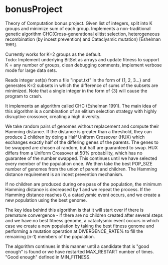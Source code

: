 bonusProject
============

Theory of Computation bonus project.  Given list of integers, split into K groups and minimize sum of each group.  Implements a non-traditional genetic algorithm CHC(Cross-generational elitist selection, heterogeneous recombination (by incest prevention) and Cataclysmic mutation) [Eshelman 1991].  

Currently works for K=2 groups as the default.  
Todo:  Implement underlying BitSet as arrays and update fitness to support K = any number of groups, clean debugging comments, implement verbose mode for large data sets.   

  Reads integer set(s) from a file "input.txt" in the form of {1, 2, 3...} and generates 
  K=2 subsets in which the difference of sums of the subsets are minimized.  Note that a 
  single integer in the form of {3} will cause the program to crash.  
   
 It implements an algorithm called CHC (Eshelman 1991).  The main idea of this algorithm 
 is a combination of an elitism selection strategy with highly disruptive crossover, 
 creating a high diversity.  
  
  We take random pairs of genomes without replacement and compute their Hamming distance.  If the distance 
  is greater than a threshold, they can produce 2 children by doing a Half Uniform Crossover
  (HUX) which exchanges exactly half of the differing genes of the parents.  The 
  genes to be swapped are chosen at random, but half are guaranteed to swap.  HUX differs 
  from a Uniform Crossover at 50% probability, which has no guarantee of the number swapped.
  This continues until we have selected every member of the population once.  We then take the best 
  POP_SIZE number of genomes from the union of parent and children.  The Hamming distance
  requirement is an incest prevention mechanism.   
  
  If no children are produced during one pass of the population, the minimum Hamming distance
  is decreased by 1 and we repeat the process.  If the Hamming distance reaches 0, a 
  cataclysmic event occurs, and we create a new population using the best genome.  
  
  The key idea behind this algorithm is that it will start over if there is 
  premature convergence - if there are no children created after several steps and we have
  no best fitness genome, a cataclysmic event occurs in which case we create a new population 
  by taking the best fitness genome and performing a mutation operation at DIVERGENCE_RATE% 
  to fill the remaining (n-1) members of the population.  
  
  The algorithm continues in this manner until a candidate that is "good enough" is found
  or we have restarted MAX_RESTART number of times.  "Good enough" defined in MIN_FITNESS.
